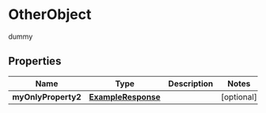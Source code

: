 

# OtherObject

dummy

## Properties

| Name | Type | Description | Notes |
|------------ | ------------- | ------------- | -------------|
|**myOnlyProperty2** | [**ExampleResponse**](ExampleResponse.md) |  |  [optional] |



